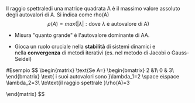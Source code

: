 Il raggio spettraledi una matrice quadrata A è il massimo valore assoluto degli autovalori di A.
Si indica come rho(A)
$$
	\rho(A)=max(|\lambda|: \text{dove }\lambda\text{ è autovalore di A})
$$

- Misura "quanto grande" è l'autovalore dominante di AA.

- Gioca un ruolo cruciale nella **stabilità** di sistemi dinamici e nella **convergenza** di metodi iterativi (es. nel metodo di Jacobi o Gauss-Seidel)

#Esempio 
$$
\begin{matrix}
\text{Se A=}
\begin{bmatrix}
2 &1\\
0 & 3\\
\end{bmatrix}
\text{ i suoi autovalori sono  }\lambda_1=2 \space e\space \lambda_2=3\\
\to\text{il raggio spettrale }\rho(A)=3

\end{matrix}
$$